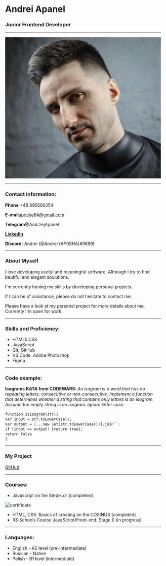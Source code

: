 # Andrei Apanel

### Junior Frontend Developer

---

![myphoto](assets/img/git.jpg)

---

### Contact information:

**Phone** +48 695666354

**E-mail**aposha84@gmail.com

**Telegram**@AndrzejApanel

**[LinkedIn](https://www.linkedin.com/in/andrzej-apanel/)**

**Discord:** Andrei (@Andrei (AP0SHA)#9669)

---

### About Myself

I love developing useful and meaningful software. Although I try to find beutiful and elegant soulutions.

I'm currently honing my skills by developing personal projects.

If I can be of assistance, please do not hesitate to contact me.

Please have a look at my personal project for more details about me. Currently I'm open for work.

---

### Skills and Proficiency:

- HTML5,CSS
- JavaScript
- Git, GitHub
- VS Code, Adobe Photoshop
- Figma

---

### Code example:

**Isograms KATA from CODEWARS:** _An isogram is a word that has no repeating letters, consecutive or non-consecutive. Implement a function that determines whether a string that contains only letters is an isogram. Assume the empty string is an isogram. Ignore letter case._

```
function isIsogram(str){
var input = str.toLowerCase();
var output = [...new Set(str.toLowerCase())].join``;
if (input == output) {return true};
return false
}
```

---

### My Project

[GitHub](https://github.com/AndreiApanel/First_project.git)

---

### Courses:

- Javascript on the Stepik.or (completed)

![certificate](https://stepik.org/certificate/36eb9ebc297f077f183e214b0dc587c8205f5990.png?resolution=low)

- HTML, CSS. Basics of creating on the COSINUS (completed)
- RS Schools Course JavaScript/Front-end. Stage 0 (in progress)

---

### Languages:

- English - A2 level (pre-intermediate)
- Russian - Native
- Polish - B1 level (intermediate)
